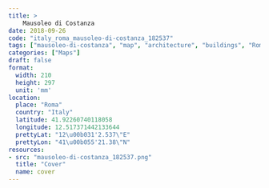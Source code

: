```yaml
---
title: > 
    Mausoleo di Costanza
date: 2018-09-26
code: "italy_roma_mausoleo-di-costanza_182537"
tags: ["mausoleo-di-costanza", "map", "architecture", "buildings", "Roma", "Italy"]
categories: ["Maps"]
draft: false
format:
  width: 210
  height: 297
  unit: 'mm'
location:
  place: "Roma"
  country: "Italy"
  latitude: 41.92260740118058
  longitude: 12.517371442133644
  prettyLat: "12\u00b031'2.537\"E"
  prettyLon: "41\u00b055'21.38\"N"
resources:
- src: "mausoleo-di-costanza_182537.png"
  title: "Cover"
  name: cover
---
```

